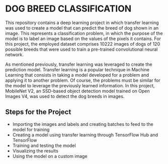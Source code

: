 # **DOG BREED CLASSIFICATION**
This repository contains a deep learning project in which transfer learning was used to create a model that can predict the breed of dog shown in an image. 
This represents a classification problem, in which the purpose of the model is to label an image based on the values of the pixels it contains. 
For this project, the employed dataset comprises 10222 images of dogs of 120 possible breeds that were used to train a pre-trained convolutional neural network.

As mentioned previously, transfer learning was leveraged to create the prediction model. Transfer learning is a popular technique in Machine Learning that consists in
taking a model developed for a problem and applying it to another problem. Of course, the problems must be similar for the model to leverage the previously learned information. 
In this project, MobileNet V2, an SSD-based object detection model trained on Open Images V4, was used to detect the dog breeds in images.

## Steps for the Project

* Importing the images and labels and creating batches to feed to the model for training
* Creating a model using transfer learning through TensorFlow Hub and TensorFlow
* Training and testing the model
* Visualizing the results
* Using the model on a custom image
